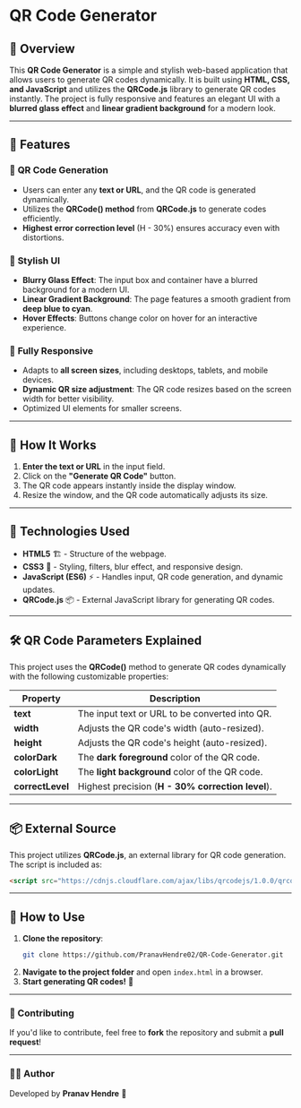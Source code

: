# QR Code Generator

## 🚀 Overview
This **QR Code Generator** is a simple and stylish web-based application that allows users to generate QR codes dynamically. It is built using **HTML, CSS, and JavaScript** and utilizes the **QRCode.js** library to generate QR codes instantly. The project is fully responsive and features an elegant UI with a **blurred glass effect** and **linear gradient background** for a modern look.

---

## 🎨 Features

### 🔹 **QR Code Generation**
- Users can enter any **text or URL**, and the QR code is generated dynamically.
- Utilizes the **QRCode() method** from **QRCode.js** to generate codes efficiently.
- **Highest error correction level** (H - 30%) ensures accuracy even with distortions.

### 🎨 **Stylish UI**
- **Blurry Glass Effect**: The input box and container have a blurred background for a modern UI.
- **Linear Gradient Background**: The page features a smooth gradient from **deep blue to cyan**.
- **Hover Effects**: Buttons change color on hover for an interactive experience.

### 📱 **Fully Responsive**
- Adapts to **all screen sizes**, including desktops, tablets, and mobile devices.
- **Dynamic QR size adjustment**: The QR code resizes based on the screen width for better visibility.
- Optimized UI elements for smaller screens.

---

## 📌 How It Works

1. **Enter the text or URL** in the input field.
2. Click on the **"Generate QR Code"** button.
3. The QR code appears instantly inside the display window.
4. Resize the window, and the QR code automatically adjusts its size.

---

## 🔧 Technologies Used

- **HTML5** 🏗️ - Structure of the webpage.
- **CSS3** 🎨 - Styling, filters, blur effect, and responsive design.
- **JavaScript (ES6)** ⚡ - Handles input, QR code generation, and dynamic updates.
- **QRCode.js** 📦 - External JavaScript library for generating QR codes.

---

## 🛠️ QR Code Parameters Explained
This project uses the **QRCode()** method to generate QR codes dynamically with the following customizable properties:

| Property         | Description                                      |
|-----------------|--------------------------------------------------|
| **text**        | The input text or URL to be converted into QR.   |
| **width**       | Adjusts the QR code's width (auto-resized).      |
| **height**      | Adjusts the QR code's height (auto-resized).     |
| **colorDark**   | The **dark foreground** color of the QR code.    |
| **colorLight**  | The **light background** color of the QR code.   |
| **correctLevel** | Highest precision (**H - 30% correction level**).|

---

## 📦 External Source
This project utilizes **QRCode.js**, an external library for QR code generation. The script is included as:

```html
<script src="https://cdnjs.cloudflare.com/ajax/libs/qrcodejs/1.0.0/qrcode.min.js"></script>
```

---

## 📌 How to Use

1. **Clone the repository**:
   ```sh
   git clone https://github.com/PranavHendre02/QR-Code-Generator.git
   ```
2. **Navigate to the project folder** and open `index.html` in a browser.
3. **Start generating QR codes!** 🚀

---

### 🤝 Contributing
If you'd like to contribute, feel free to **fork** the repository and submit a **pull request**!

---

### 👨‍💻 Author
Developed by **Pranav Hendre** 🚀


